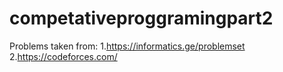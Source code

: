 # competativeproggramingpart2
Problems taken from:
1.https://informatics.ge/problemset
2.https://codeforces.com/
